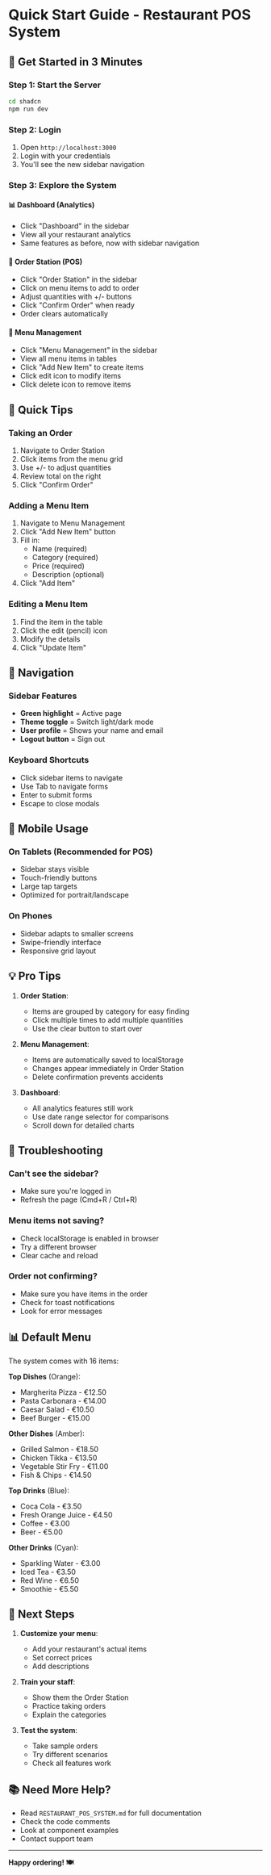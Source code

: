 # Quick Start Guide - Restaurant POS System

## 🚀 Get Started in 3 Minutes

### Step 1: Start the Server

```bash
cd shadcn
npm run dev
```

### Step 2: Login

1. Open `http://localhost:3000`
2. Login with your credentials
3. You'll see the new sidebar navigation

### Step 3: Explore the System

#### 📊 Dashboard (Analytics)
- Click "Dashboard" in the sidebar
- View all your restaurant analytics
- Same features as before, now with sidebar navigation

#### 🛒 Order Station (POS)
- Click "Order Station" in the sidebar
- Click on menu items to add to order
- Adjust quantities with +/- buttons
- Click "Confirm Order" when ready
- Order clears automatically

#### 📝 Menu Management
- Click "Menu Management" in the sidebar
- View all menu items in tables
- Click "Add New Item" to create items
- Click edit icon to modify items
- Click delete icon to remove items

## 🎯 Quick Tips

### Taking an Order
1. Navigate to Order Station
2. Click items from the menu grid
3. Use +/- to adjust quantities
4. Review total on the right
5. Click "Confirm Order"

### Adding a Menu Item
1. Navigate to Menu Management
2. Click "Add New Item" button
3. Fill in:
   - Name (required)
   - Category (required)
   - Price (required)
   - Description (optional)
4. Click "Add Item"

### Editing a Menu Item
1. Find the item in the table
2. Click the edit (pencil) icon
3. Modify the details
4. Click "Update Item"

## 🎨 Navigation

### Sidebar Features
- **Green highlight** = Active page
- **Theme toggle** = Switch light/dark mode
- **User profile** = Shows your name and email
- **Logout button** = Sign out

### Keyboard Shortcuts
- Click sidebar items to navigate
- Use Tab to navigate forms
- Enter to submit forms
- Escape to close modals

## 📱 Mobile Usage

### On Tablets (Recommended for POS)
- Sidebar stays visible
- Touch-friendly buttons
- Large tap targets
- Optimized for portrait/landscape

### On Phones
- Sidebar adapts to smaller screens
- Swipe-friendly interface
- Responsive grid layout

## 💡 Pro Tips

1. **Order Station**:
   - Items are grouped by category for easy finding
   - Click multiple times to add multiple quantities
   - Use the clear button to start over

2. **Menu Management**:
   - Items are automatically saved to localStorage
   - Changes appear immediately in Order Station
   - Delete confirmation prevents accidents

3. **Dashboard**:
   - All analytics features still work
   - Use date range selector for comparisons
   - Scroll down for detailed charts

## 🔧 Troubleshooting

### Can't see the sidebar?
- Make sure you're logged in
- Refresh the page (Cmd+R / Ctrl+R)

### Menu items not saving?
- Check localStorage is enabled in browser
- Try a different browser
- Clear cache and reload

### Order not confirming?
- Make sure you have items in the order
- Check for toast notifications
- Look for error messages

## 📊 Default Menu

The system comes with 16 items:

**Top Dishes** (Orange):
- Margherita Pizza - €12.50
- Pasta Carbonara - €14.00
- Caesar Salad - €10.50
- Beef Burger - €15.00

**Other Dishes** (Amber):
- Grilled Salmon - €18.50
- Chicken Tikka - €13.50
- Vegetable Stir Fry - €11.00
- Fish & Chips - €14.50

**Top Drinks** (Blue):
- Coca Cola - €3.50
- Fresh Orange Juice - €4.50
- Coffee - €3.00
- Beer - €5.00

**Other Drinks** (Cyan):
- Sparkling Water - €3.00
- Iced Tea - €3.50
- Red Wine - €6.50
- Smoothie - €5.50

## 🎯 Next Steps

1. **Customize your menu**:
   - Add your restaurant's actual items
   - Set correct prices
   - Add descriptions

2. **Train your staff**:
   - Show them the Order Station
   - Practice taking orders
   - Explain the categories

3. **Test the system**:
   - Take sample orders
   - Try different scenarios
   - Check all features work

## 📚 Need More Help?

- Read `RESTAURANT_POS_SYSTEM.md` for full documentation
- Check the code comments
- Look at component examples
- Contact support team

---

**Happy ordering! 🍽️**
